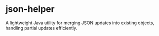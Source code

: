 # json-helper
A lightweight Java utility for merging JSON updates into existing objects, handling partial updates efficiently.
